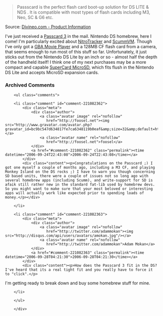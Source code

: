 <blockquote cite="http://www.divineo.com/cgi-bin/div-us/dd-ds-pssc">Passscard is the perfect flash card boot-up solution for DS LITE & NDS .
It is compatible with most types of flash cards including M3, Neo, SC & G6 etc. </blockquote><div class="quotesource">Source: <a href="http://www.divineo.com/cgi-bin/div-us/dd-ds-pssc">Divineo.com - Product Information</a></div>

I've just received a [Passcard 3][pc3] in the mail.  Nintendo DS homebrew, here I come!  I'm particularly excited about [NitroTracker][nt] and [ScummVM][svm].  Though I've only got a [GBA Movie Player][gbamp] and a 128MB CF flash card from a camera, that seems enough to run most of this stuff so far.  Unfortunately, it just sticks out from the Nintendo DS Lite by an inch or so - almost half the depth of the handheld itself!  I think one of my next purchases may be a more compact and capable [SuperCard MicroSD][sc], which fits flush in the Nintendo DS Lite and accepts MicroSD expansion cards.

[sc]: http://www.divineo.com/cgi-bin/div-us/dd-ds-suplite.html
[gbamp]: http://movieadvance.com/
[pc3]: http://www.divineo.com/cgi-bin/div-us/dd-ds-pssc
[nt]: http://nitrotracker.tobw.net/index.php
[svm]: http://scummvm.drunkencoders.com/

<div id="comments" class="comments archived-comments">
            <h3>Archived Comments</h3>
            
        <ul class="comments">
            
        <li class="comment" id="comment-221082362">
            <div class="meta">
                <div class="author">
                    <a class="avatar image" rel="nofollow" 
                       href="http://foosel.net"><img src="http://www.gravatar.com/avatar.php?gravatar_id=bc9bc547d634817fe7ca6348119b0eaf&amp;size=32&amp;default=http://mediacdn.disqus.com/1320279820/images/noavatar32.png"/></a>
                    <a class="avatar name" rel="nofollow" 
                       href="http://foosel.net">foosel</a>
                </div>
                <a href="#comment-221082362" class="permalink"><time datetime="2006-09-24T22:43:08">2006-09-24T22:43:08</time></a>
            </div>
            <div class="content"><p>Congratulations on the Passcard ;) I got one myself a couple of months ago, including a M3 CF, and playing Monkey Island on the DS rocks ;) I have to warn you though concerning SD based units, there were a couple of issues not so long ago with several homebrew apps (including Scumm), and write-support for SD is afaik still rather new in the standard fat-lib used by homebrew devs. So you might want to make sure that your most beloved or interesting apps will actually work like expected prior to spending loads of money.</p></div>
            
        </li>
    
        <li class="comment" id="comment-221082363">
            <div class="meta">
                <div class="author">
                    <a class="avatar image" rel="nofollow" 
                       href="http://twitter.com/adammokan"><img src="http://disqus.com/api/users/avatars/amokan.jpg"/></a>
                    <a class="avatar name" rel="nofollow" 
                       href="http://twitter.com/adammokan">Adam Mokan</a>
                </div>
                <a href="#comment-221082363" class="permalink"><time datetime="2006-09-28T04:21:30">2006-09-28T04:21:30</time></a>
            </div>
            <div class="content"><p>How does the Passcard 3 fit in the DS? I've heard that its a real tight fit and you really have to force it to "click".</p>

<p>I'm getting ready to break down and buy some homebrew stuff for mine.</p></div>
            
        </li>
    
        </ul>
    
        </div>
    